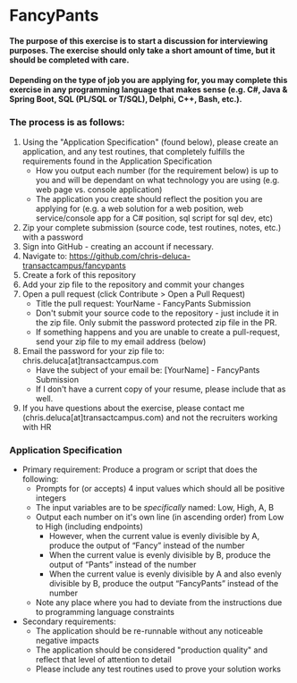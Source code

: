# FancyPants

#### The purpose of this exercise is to start a discussion for interviewing purposes.  The exercise should only take a short amount of time, but it should be completed with care.  

#### Depending on the type of job you are applying for, you may complete this exercise in any programming language that makes sense (e.g. C#, Java & Spring Boot, SQL (PL/SQL or T/SQL), Delphi, C++, Bash, etc.).

### The process is as follows:
1. Using the "Application Specification" (found below), please create an application, and any test routines, that completely fulfills the requirements found in the Application Specification
    + How you output each number (for the requirement below) is up to you and will be dependant on what technology you are using (e.g. web page vs. console application)
    + The application you create should reflect the position you are applying for (e.g. a web solution for a web position, web service/console app for a C# position, sql script for sql dev, etc)
1. Zip your complete submission (source code, test routines, notes, etc.) with a password
1. Sign into GitHub - creating an account if necessary.
1. Navigate to: <https://github.com/chris-deluca-transactcampus/fancypants>
1. Create a fork of this repository
1. Add your zip file to the repository and commit your changes
1. Open a pull request (click Contribute > Open a Pull Request)
    + Title the pull request: YourName - FancyPants Submission
    + Don't submit your source code to the repository - just include it in the zip file.  Only submit the password protected zip file in the PR.
    + If something happens and you are unable to create a pull-request, send your zip file to my email address (below)
1. Email the password for your zip file to: chris.deluca[at]transactcampus.com 
    + Have the subject of your email be: [YourName] - FancyPants Submission
    + If I don't have a current copy of your resume, please include that as well.
1. If you have questions about the exercise, please contact me (chris.deluca[at]transactcampus.com) and not the recruiters working with HR

### Application Specification
+ Primary requirement: Produce a program or script that does the following:
    + Prompts for (or accepts) 4 input values which should all be positive integers
    + The input variables are to be *specifically* named: Low, High, A, B
    + Output each number on it's own line (in ascending order) from Low to High (including endpoints)
        + However, when the current value is evenly divisible by A, produce the output of “Fancy” instead of the number
        + When the current value is evenly divisible by B, produce the output of “Pants” instead of the number
        + When the current value is evenly divisible by A and also evenly divisible by B, produce the output “FancyPants” instead of the number
    + Note any place where you had to deviate from the instructions due to programming language constraints
+ Secondary requirements:
    + The application should be re-runnable without any noticeable negative impacts  
    + The application should be considered "production quality" and reflect that level of attention to detail
    + Please include any test routines used to prove your solution works
